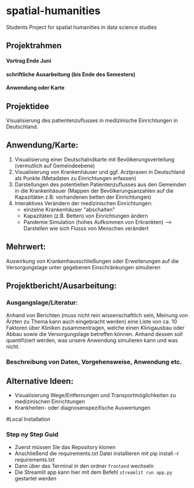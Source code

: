 # spatial-humanities
Students Project for spatial humanities in data science studies

## Projektrahmen
#### Vortrag Ende Juni
#### schriftliche Ausarbeitung (bis Ende des Semesters)
#### Anwendung oder Karte

## Projektidee
Visualisierung des patientenzuflusses in medizinische Einrichtungen in Deutschland.

## Anwendung/Karte:
1. Visualisierung einer Deutschalndkarte mit Bevölkerungsverteilung (vermutlich auf Gemeindeebene)
2. Visualisierung von Krankenhäuser und ggf. Arztpraxen in Deutschland als Punkte (Metadaten zu Einrichtungen erfassen)
3. Darstellungen des potentiellen Patientenzuflusses aus den Gemeinden in die Krankenhäsuer (Mappen der Bevölkerungsanzahlen auf die Kapazitäten z.B: vorhandenen betten der Einrichtungen)
4. Interaktives Verändern der medizinischen Einrichtungen:
   - einzelne Krankenhäuser "abschalten"
   - Kapazitäten (z.B. Betten) von Einrichtungen ändern
   - Pandemie Simulation (hohes Aufkommen von Erkrankten)
     --> Darstellen wie sich Flusss von Menschen verändert
## Mehrwert:
Auswirkung von Krankenhausschließungen oder Erweiterungen auf die Versorgungslage unter gegebenen Einschränkungen simulieren

## Projektbericht/Ausarbeitung:
### Ausgangslage/Literatur: 
Anhand von Berichten (muss nicht rein wissenschaftlich sein, Meinung von Ärzten zu Thema kann auch eingebracht werden) eine Liste von ca. 10 Faktoren über Kliniken zusammentragen, welche einen Klinigausbau oder Abbau sowie die Versorgungslage betreffen können. Anhand dessen soll quantifiziert werden, was unsere Anwendung simulieren kann und was nicht.
### Beschreibung von Daten, Vorgehensweise, Anwendung etc.


## Alternative Ideen:
- Visualisierung Wege/Entfernungen und Transportmöglichkeiten zu medizinischen Einrichtungen
- Krankheiten- oder diagnosenspezifische Auswertungen

#Local Installation

### Step ny Step Guid
* Zuerst müssen Sie das Repository klonen
* Anschließend die requirements.txt Datei installieren mit pip install -r requirements.txt
* Dann über das Terminal in den ordner `frontend` wechseln 
* Die Streamlit app kann hier mit dem Befehl `streamlit run app.py` gestartet werden
